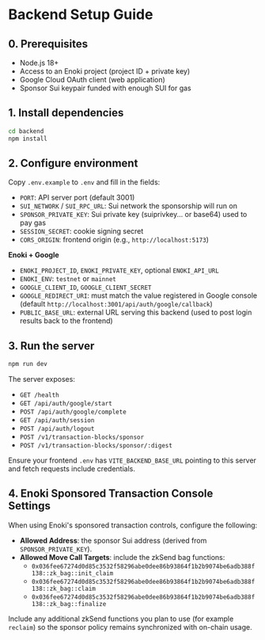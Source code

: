 # Backend Setup Guide

## 0. Prerequisites
- Node.js 18+
- Access to an Enoki project (project ID + private key)
- Google Cloud OAuth client (web application)
- Sponsor Sui keypair funded with enough SUI for gas

## 1. Install dependencies
```bash
cd backend
npm install
```

## 2. Configure environment
Copy `.env.example` to `.env` and fill in the fields:

- `PORT`: API server port (default 3001)
- `SUI_NETWORK` / `SUI_RPC_URL`: Sui network the sponsorship will run on
- `SPONSOR_PRIVATE_KEY`: Sui private key (suiprivkey... or base64) used to pay gas
- `SESSION_SECRET`: cookie signing secret
- `CORS_ORIGIN`: frontend origin (e.g., `http://localhost:5173`)

**Enoki + Google**
- `ENOKI_PROJECT_ID`, `ENOKI_PRIVATE_KEY`, optional `ENOKI_API_URL`
- `ENOKI_ENV`: `testnet` or `mainnet`
- `GOOGLE_CLIENT_ID`, `GOOGLE_CLIENT_SECRET`
- `GOOGLE_REDIRECT_URI`: must match the value registered in Google console (default `http://localhost:3001/api/auth/google/callback`)
- `PUBLIC_BASE_URL`: external URL serving this backend (used to post login results back to the frontend)

## 3. Run the server
```bash
npm run dev
```
The server exposes:
- `GET /health`
- `GET /api/auth/google/start`
- `POST /api/auth/google/complete`
- `GET /api/auth/session`
- `POST /api/auth/logout`
- `POST /v1/transaction-blocks/sponsor`
- `POST /v1/transaction-blocks/sponsor/:digest`

Ensure your frontend `.env` has `VITE_BACKEND_BASE_URL` pointing to this server and fetch requests include credentials.

## 4. Enoki Sponsored Transaction Console Settings
When using Enoki's sponsored transaction controls, configure the following:

- **Allowed Address**: the sponsor Sui address (derived from `SPONSOR_PRIVATE_KEY`).
- **Allowed Move Call Targets**: include the zkSend bag functions:
  - `0x036fee67274d0d85c3532f58296abe0dee86b93864f1b2b9074be6adb388f138::zk_bag::init_claim`
  - `0x036fee67274d0d85c3532f58296abe0dee86b93864f1b2b9074be6adb388f138::zk_bag::claim`
  - `0x036fee67274d0d85c3532f58296abe0dee86b93864f1b2b9074be6adb388f138::zk_bag::finalize`

Include any additional zkSend functions you plan to use (for example `reclaim`) so the sponsor policy remains synchronized with on-chain usage.
